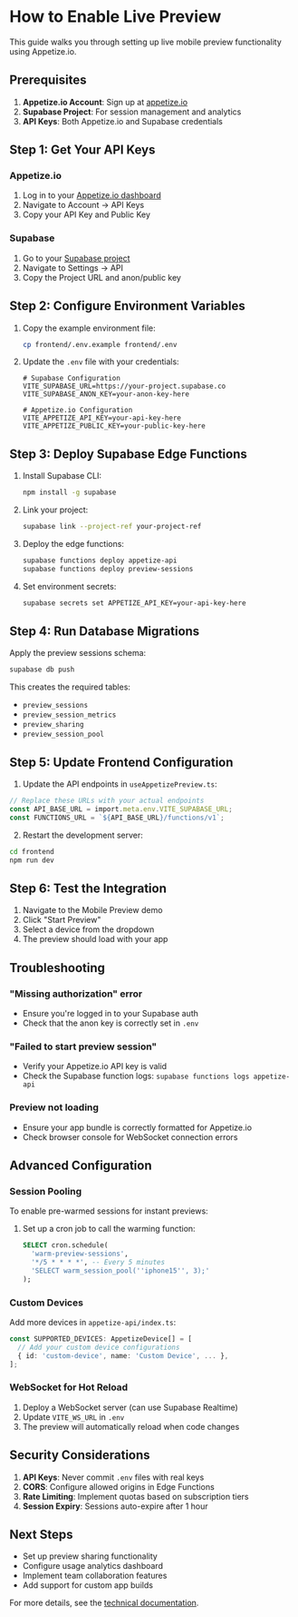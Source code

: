 # How to Enable Live Preview

This guide walks you through setting up live mobile preview functionality using Appetize.io.

## Prerequisites

1. **Appetize.io Account**: Sign up at [appetize.io](https://appetize.io)
2. **Supabase Project**: For session management and analytics
3. **API Keys**: Both Appetize.io and Supabase credentials

## Step 1: Get Your API Keys

### Appetize.io
1. Log in to your [Appetize.io dashboard](https://appetize.io/dashboard)
2. Navigate to Account → API Keys
3. Copy your API Key and Public Key

### Supabase
1. Go to your [Supabase project](https://app.supabase.com)
2. Navigate to Settings → API
3. Copy the Project URL and anon/public key

## Step 2: Configure Environment Variables

1. Copy the example environment file:
   ```bash
   cp frontend/.env.example frontend/.env
   ```

2. Update the `.env` file with your credentials:
   ```env
   # Supabase Configuration
   VITE_SUPABASE_URL=https://your-project.supabase.co
   VITE_SUPABASE_ANON_KEY=your-anon-key-here

   # Appetize.io Configuration
   VITE_APPETIZE_API_KEY=your-api-key-here
   VITE_APPETIZE_PUBLIC_KEY=your-public-key-here
   ```

## Step 3: Deploy Supabase Edge Functions

1. Install Supabase CLI:
   ```bash
   npm install -g supabase
   ```

2. Link your project:
   ```bash
   supabase link --project-ref your-project-ref
   ```

3. Deploy the edge functions:
   ```bash
   supabase functions deploy appetize-api
   supabase functions deploy preview-sessions
   ```

4. Set environment secrets:
   ```bash
   supabase secrets set APPETIZE_API_KEY=your-api-key-here
   ```

## Step 4: Run Database Migrations

Apply the preview sessions schema:

```bash
supabase db push
```

This creates the required tables:
- `preview_sessions`
- `preview_session_metrics`
- `preview_sharing`
- `preview_session_pool`

## Step 5: Update Frontend Configuration

1. Update the API endpoints in `useAppetizePreview.ts`:

```typescript
// Replace these URLs with your actual endpoints
const API_BASE_URL = import.meta.env.VITE_SUPABASE_URL;
const FUNCTIONS_URL = `${API_BASE_URL}/functions/v1`;
```

2. Restart the development server:
```bash
cd frontend
npm run dev
```

## Step 6: Test the Integration

1. Navigate to the Mobile Preview demo
2. Click "Start Preview"
3. Select a device from the dropdown
4. The preview should load with your app

## Troubleshooting

### "Missing authorization" error
- Ensure you're logged in to your Supabase auth
- Check that the anon key is correctly set in `.env`

### "Failed to start preview session"
- Verify your Appetize.io API key is valid
- Check the Supabase function logs: `supabase functions logs appetize-api`

### Preview not loading
- Ensure your app bundle is correctly formatted for Appetize.io
- Check browser console for WebSocket connection errors

## Advanced Configuration

### Session Pooling
To enable pre-warmed sessions for instant previews:

1. Set up a cron job to call the warming function:
   ```sql
   SELECT cron.schedule(
     'warm-preview-sessions',
     '*/5 * * * *', -- Every 5 minutes
     'SELECT warm_session_pool(''iphone15'', 3);'
   );
   ```

### Custom Devices
Add more devices in `appetize-api/index.ts`:

```typescript
const SUPPORTED_DEVICES: AppetizeDevice[] = [
  // Add your custom device configurations
  { id: 'custom-device', name: 'Custom Device', ... },
];
```

### WebSocket for Hot Reload
1. Deploy a WebSocket server (can use Supabase Realtime)
2. Update `VITE_WS_URL` in `.env`
3. The preview will automatically reload when code changes

## Security Considerations

1. **API Keys**: Never commit `.env` files with real keys
2. **CORS**: Configure allowed origins in Edge Functions
3. **Rate Limiting**: Implement quotas based on subscription tiers
4. **Session Expiry**: Sessions auto-expire after 1 hour

## Next Steps

- Set up preview sharing functionality
- Configure usage analytics dashboard
- Implement team collaboration features
- Add support for custom app builds

For more details, see the [technical documentation](../frontend/src/components/preview/README.md).